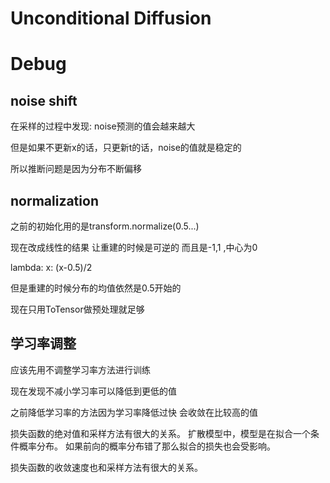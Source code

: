 # Unconditional Diffusion

# Debug



## noise shift 

在采样的过程中发现: noise预测的值会越来越大 

但是如果不更新x的话，只更新t的话，noise的值就是稳定的

所以推断问题是因为分布不断偏移



## normalization

之前的初始化用的是transform.normalize(0.5...)

现在改成线性的结果 让重建的时候是可逆的 而且是-1,1 ,中心为0

lambda: x: (x-0.5)/2

但是重建的时候分布的均值依然是0.5开始的 



现在只用ToTensor做预处理就足够 





## 学习率调整

应该先用不调整学习率方法进行训练

现在发现不减小学习率可以降低到更低的值

之前降低学习率的方法因为学习率降低过快 会收敛在比较高的值



损失函数的绝对值和采样方法有很大的关系。 扩散模型中，模型是在拟合一个条件概率分布。 如果前向的概率分布错了那么拟合的损失也会受影响。 



损失函数的收敛速度也和采样方法有很大的关系。 



